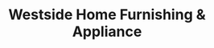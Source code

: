 ---
title: "Westside Home Furnishing & Appliance"
url: /manistique/westside-home-furnishing-und-appliance/
shop: Möbel
---